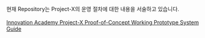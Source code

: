 현재 Repository는 Project-X의 운영 절차에 대한 내용을 서술하고 있습니다. </br>
</br>
[Innovation Academy Project-X Proof-of-Concept Working Prototype System Guide](https://docs.google.com/document/d/1biuLAkXN41318nWG6743aHaLxc6gWDnwEqK2g2Slf50/edit?usp=sharing)


